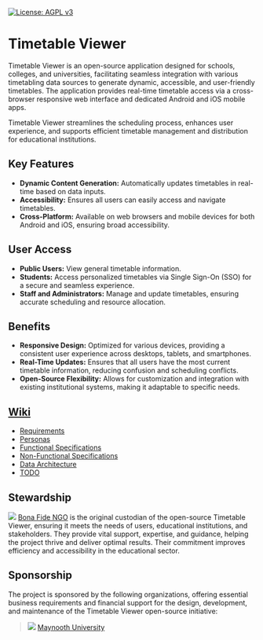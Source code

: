 [![License: AGPL v3](https://img.shields.io/badge/License-AGPL%20v3-blue.svg)](https://www.gnu.org/licenses/agpl-3.0)

# Timetable Viewer
Timetable Viewer is an open-source application designed for schools, colleges, and universities, facilitating seamless integration with various timetabling data sources to generate dynamic, accessible, and user-friendly timetables. The application provides real-time timetable access via a cross-browser responsive web interface and dedicated Android and iOS mobile apps.

Timetable Viewer streamlines the scheduling process, enhances user experience, and supports efficient timetable management and distribution for educational institutions.

## Key Features
- **Dynamic Content Generation:** Automatically updates timetables in real-time based on data inputs.
- **Accessibility:** Ensures all users can easily access and navigate timetables.
- **Cross-Platform:** Available on web browsers and mobile devices for both Android and iOS, ensuring broad accessibility.

## User Access
- **Public Users:** View general timetable information.
- **Students:** Access personalized timetables via Single Sign-On (SSO) for a secure and seamless experience.
- **Staff and Administrators:** Manage and update timetables, ensuring accurate scheduling and resource allocation.

## Benefits
- **Responsive Design:** Optimized for various devices, providing a consistent user experience across desktops, tablets, and smartphones.
- **Real-Time Updates:** Ensures that all users have the most current timetable information, reducing confusion and scheduling conflicts.
- **Open-Source Flexibility:** Allows for customization and integration with existing institutional systems, making it adaptable to specific needs.

## [Wiki](https://github.com/bonafide-ngo/timetable-viewer/wiki)
- [Requirements](https://github.com/bonafide-ngo/timetable-viewer/wiki/Requirements)
- [Personas](https://github.com/bonafide-ngo/timetable-viewer/wiki/Personas)
- [Functional Specifications](https://github.com/bonafide-ngo/timetable-viewer/wiki/Functional-Specifications)
- [Non-Functional Specifications](https://github.com/bonafide-ngo/timetable-viewer/wiki/Non‐Functional-Specifications)
- [Data Architecture](https://github.com/bonafide-ngo/timetable-viewer/wiki/Data-Architecture)
- [TODO](https://github.com/bonafide-ngo/timetable-viewer/wiki/TODO)

## Stewardship
![](https://bonafide.ngo/img/favicon/favicon-32x32.png) [Bona Fide NGO](https://bonafide.ngo) is the original custodian of the open-source Timetable Viewer, ensuring it meets the needs of users, educational institutions, and stakeholders. They provide vital support, expertise, and guidance, helping the project thrive and deliver optimal results. Their commitment improves efficiency and accessibility in the educational sector.

## Sponsorship
The project is sponsored by the following organizations, offering essential business requirements and financial support for the design, development, and maintenance of the Timetable Viewer open-source initiative:
> ![](https://www.maynoothuniversity.ie/sites/default/files/favicon.ico) [Maynooth University](https://mu.ie)
